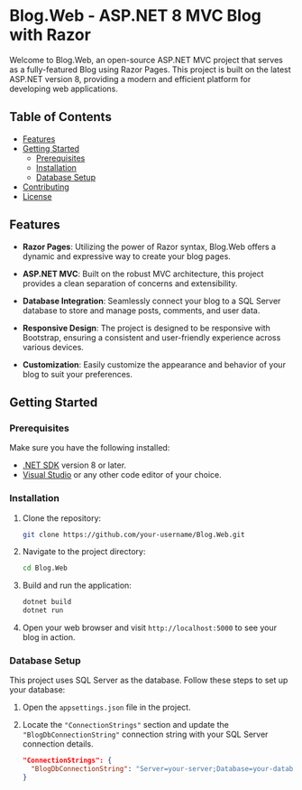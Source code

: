 # Blog.Web - ASP.NET 8 MVC Blog with Razor

Welcome to Blog.Web, an open-source ASP.NET MVC project that serves as a fully-featured Blog using Razor Pages. This project is built on the latest ASP.NET version 8, providing a modern and efficient platform for developing web applications.

## Table of Contents
- [Features](#features)
- [Getting Started](#getting-started)
  - [Prerequisites](#prerequisites)
  - [Installation](#installation)
  - [Database Setup](#database-setup)
- [Contributing](#contributing)
- [License](#license)

## Features

- **Razor Pages**: Utilizing the power of Razor syntax, Blog.Web offers a dynamic and expressive way to create your blog pages.
  
- **ASP.NET MVC**: Built on the robust MVC architecture, this project provides a clean separation of concerns and extensibility.

- **Database Integration**: Seamlessly connect your blog to a SQL Server database to store and manage posts, comments, and user data.

- **Responsive Design**: The project is designed to be responsive with Bootstrap, ensuring a consistent and user-friendly experience across various devices.

- **Customization**: Easily customize the appearance and behavior of your blog to suit your preferences.

## Getting Started

### Prerequisites

Make sure you have the following installed:

- [.NET SDK](https://dotnet.microsoft.com/download) version 8 or later.
- [Visual Studio](https://visualstudio.microsoft.com/) or any other code editor of your choice.

### Installation

1. Clone the repository:

    ```bash
    git clone https://github.com/your-username/Blog.Web.git
    ```

2. Navigate to the project directory:

    ```bash
    cd Blog.Web
    ```

3. Build and run the application:

    ```bash
    dotnet build
    dotnet run
    ```

4. Open your web browser and visit `http://localhost:5000` to see your blog in action.

### Database Setup

This project uses SQL Server as the database. Follow these steps to set up your database:

1. Open the `appsettings.json` file in the project.

2. Locate the `"ConnectionStrings"` section and update the `"BlogDbConnectionString"` connection string with your SQL Server connection details.

   ```json
   "ConnectionStrings": {
     "BlogDbConnectionString": "Server=your-server;Database=your-database;User=your-username;Password=your-password;"
   }
